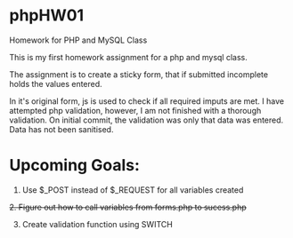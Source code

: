 phpHW01
=======

Homework for PHP and MySQL Class

This is my first homework assignment for a php and mysql class.  

The assignment is to create a sticky form, that if submitted incomplete holds the values entered.

In it's original form, js is used to check if all required imputs are met. I have attempted php validation, however,
I am not finished with a thorough validation.  On initial commit, the validation was only that data was entered.  
Data has not been sanitised.

Upcoming Goals:
=================

1. Use $_POST instead of $_REQUEST for all variables created

~~2. Figure out how to call variables from forms.php to sucess.php~~

3. Create validation function using SWITCH

